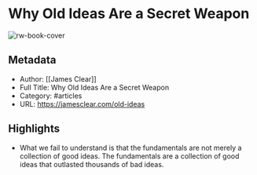 # Why Old Ideas Are a Secret Weapon

![rw-book-cover](https://readwise-assets.s3.amazonaws.com/static/images/article0.00998d930354.png)

## Metadata
- Author: [[James Clear]]
- Full Title: Why Old Ideas Are a Secret Weapon
- Category: #articles
- URL: https://jamesclear.com/old-ideas

## Highlights
- What we fail to understand is that the fundamentals are not merely a collection of good ideas. The fundamentals are a collection of good ideas that outlasted thousands of bad ideas.
